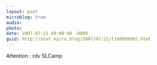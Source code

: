 ```yaml
---
layout: post
microblog: true
audio: 
photo: 
date: 2007-07-21 00:00:00 -0000
guid: http://xtof.micro.blog/2007/07/21/t160889902.html
---
```

Attention : rdv SLCamp
